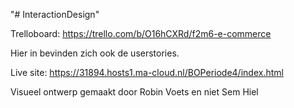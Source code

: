 "# InteractionDesign" 

Trelloboard: https://trello.com/b/O16hCXRd/f2m6-e-commerce

Hier in bevinden zich ook de userstories.

Live site: https://31894.hosts1.ma-cloud.nl/BOPeriode4/index.html

Visueel ontwerp gemaakt door Robin Voets en niet Sem Hiel
